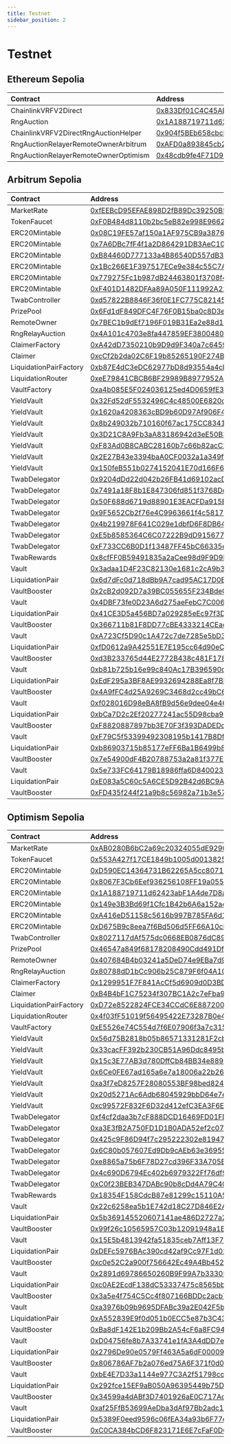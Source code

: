 ```yaml
---
title: Testnet
sidebar_position: 2
---
```


# Testnet

## Ethereum Sepolia

| Contract | Address |
| :--- | :--- |
| ChainlinkVRFV2Direct | [0x833Df01C4C45AB5c1c9279e1Fb601D534B25C9dc](https://sepolia.etherscan.io/address/0x833Df01C4C45AB5c1c9279e1Fb601D534B25C9dc) |
| RngAuction | [0x1A188719711d62423abF1A4de7D8aA9014A39D73](https://sepolia.etherscan.io/address/0x1A188719711d62423abF1A4de7D8aA9014A39D73) |
| ChainlinkVRFV2DirectRngAuctionHelper | [0x904f5BEb658cbcD93CF00Edb4d948DE9e6f7f163](https://sepolia.etherscan.io/address/0x904f5BEb658cbcD93CF00Edb4d948DE9e6f7f163) |
| RngAuctionRelayerRemoteOwnerArbitrum | [0xAFD0a893845cb2c278D6629c78fFA7ad403077Bf](https://sepolia.etherscan.io/address/0xAFD0a893845cb2c278D6629c78fFA7ad403077Bf) |
| RngAuctionRelayerRemoteOwnerOptimism | [0x48cdb9fe4F71D9b6f17D8e4d72E4036931601BdE](https://sepolia.etherscan.io/address/0x48cdb9fe4F71D9b6f17D8e4d72E4036931601BdE) |

## Arbitrum Sepolia

| Contract | Address |
| :--- | :--- |
| MarketRate | [0xfEEBcD95EFAE898D2fB89Dc39250B5EB5742B2B5](https://sepolia.arbiscan.io/address/0xfEEBcD95EFAE898D2fB89Dc39250B5EB5742B2B5) |
| TokenFaucet | [0xF0B484d8110b2bc5eB82e998E96626560801db42](https://sepolia.arbiscan.io/address/0xF0B484d8110b2bc5eB82e998E96626560801db42) |
| ERC20Mintable | [0x08C19FE57af150a1AF975CB9a38769848c7DF98e](https://sepolia.arbiscan.io/address/0x08C19FE57af150a1AF975CB9a38769848c7DF98e) |
| ERC20Mintable | [0x7A6DBc7fF4f1a2D864291DB3AeC105A8EeE4A3D2](https://sepolia.arbiscan.io/address/0x7A6DBc7fF4f1a2D864291DB3AeC105A8EeE4A3D2) |
| ERC20Mintable | [0xB84460D777133a4B86540D557dB35952e4ADFeE7](https://sepolia.arbiscan.io/address/0xB84460D777133a4B86540D557dB35952e4ADFeE7) |
| ERC20Mintable | [0x1Bc266E1F397517ECe9e384c55C7A5414b683639](https://sepolia.arbiscan.io/address/0x1Bc266E1F397517ECe9e384c55C7A5414b683639) |
| ERC20Mintable | [0x779275Fc1b987dB24463801f3708f42f3c6f6Ceb](https://sepolia.arbiscan.io/address/0x779275Fc1b987dB24463801f3708f42f3c6f6Ceb) |
| ERC20Mintable | [0xF401D1482DFAa89A050F111992A222e9ad123E14](https://sepolia.arbiscan.io/address/0xF401D1482DFAa89A050F111992A222e9ad123E14) |
| TwabController | [0xd57822B8846F36f0E1FC775C8214523db199a4C5](https://sepolia.arbiscan.io/address/0xd57822B8846F36f0E1FC775C8214523db199a4C5) |
| PrizePool | [0x6Fd1dF849DFC4F76F0B15ba0c8D3e99FF84817f1](https://sepolia.arbiscan.io/address/0x6Fd1dF849DFC4F76F0B15ba0c8D3e99FF84817f1) |
| RemoteOwner | [0x7BEC1b9dEf7196F019B31Ea2e88d1aA13f2ab637](https://sepolia.arbiscan.io/address/0x7BEC1b9dEf7196F019B31Ea2e88d1aA13f2ab637) |
| RngRelayAuction | [0x4A101c4703e8fa447859EF380048052b0cDB9893](https://sepolia.arbiscan.io/address/0x4A101c4703e8fa447859EF380048052b0cDB9893) |
| ClaimerFactory | [0xA42dD7350210b9D9d9F340a7c64591a57EA24B20](https://sepolia.arbiscan.io/address/0xA42dD7350210b9D9d9F340a7c64591a57EA24B20) |
| Claimer | [0xcCf2b2da02C6F19b85265190F274BeE997808243](https://sepolia.arbiscan.io/address/0xcCf2b2da02C6F19b85265190F274BeE997808243) |
| LiquidationPairFactory | [0xb87E4dC3eDC62977bD8d93554a4cbF6c52c9282a](https://sepolia.arbiscan.io/address/0xb87E4dC3eDC62977bD8d93554a4cbF6c52c9282a) |
| LiquidationRouter | [0xeE79841CBCB6BF29989B8977952A58C4417D64A9](https://sepolia.arbiscan.io/address/0xeE79841CBCB6BF29989B8977952A58C4417D64A9) |
| VaultFactory | [0xa4b085E5F024036125ed4D0659fE32388A03C6f8](https://sepolia.arbiscan.io/address/0xa4b085E5F024036125ed4D0659fE32388A03C6f8) |
| YieldVault | [0x32Fd52dF5532496C4c48500E6820c5243E9d0040](https://sepolia.arbiscan.io/address/0x32Fd52dF5532496C4c48500E6820c5243E9d0040) |
| YieldVault | [0x1620a4208363cBD9b60D97Af906F437Bf994755a](https://sepolia.arbiscan.io/address/0x1620a4208363cBD9b60D97Af906F437Bf994755a) |
| YieldVault | [0x8b249032b710160f67ac175CC8341d9068b3819a](https://sepolia.arbiscan.io/address/0x8b249032b710160f67ac175CC8341d9068b3819a) |
| YieldVault | [0x3D21C8A9Fb3aA83186942d3eE50B3E53AE07178C](https://sepolia.arbiscan.io/address/0x3D21C8A9Fb3aA83186942d3eE50B3E53AE07178C) |
| YieldVault | [0xF83Ad0B8CABC28160b7c66b82acC2C3bEEdD476c](https://sepolia.arbiscan.io/address/0xF83Ad0B8CABC28160b7c66b82acC2C3bEEdD476c) |
| YieldVault | [0x2E27B43e3394baA0CF0032a1a349ff22D7823503](https://sepolia.arbiscan.io/address/0x2E27B43e3394baA0CF0032a1a349ff22D7823503) |
| YieldVault | [0x150feB551b0274152041E70d166F61Aaf1fEB87B](https://sepolia.arbiscan.io/address/0x150feB551b0274152041E70d166F61Aaf1fEB87B) |
| TwabDelegator | [0x9204dDd22d042b26FB41d69102acDBc2190e62e8](https://sepolia.arbiscan.io/address/0x9204dDd22d042b26FB41d69102acDBc2190e62e8) |
| TwabDelegator | [0x7491a18F8b1E847306fd851f3768Dc6Ed7cDCb4A](https://sepolia.arbiscan.io/address/0x7491a18F8b1E847306fd851f3768Dc6Ed7cDCb4A) |
| TwabDelegator | [0x50F688d6719d88901E3EACFDa915E31b510d5cf1](https://sepolia.arbiscan.io/address/0x50F688d6719d88901E3EACFDa915E31b510d5cf1) |
| TwabDelegator | [0x9F5652Cb2f76e4C9963661f4c581739004494047](https://sepolia.arbiscan.io/address/0x9F5652Cb2f76e4C9963661f4c581739004494047) |
| TwabDelegator | [0x4b219978F641C029e1dbfD6F8DB644C85401B637](https://sepolia.arbiscan.io/address/0x4b219978F641C029e1dbfD6F8DB644C85401B637) |
| TwabDelegator | [0xE5b8585364C6C07222B9dD915677a3D194f40020](https://sepolia.arbiscan.io/address/0xE5b8585364C6C07222B9dD915677a3D194f40020) |
| TwabDelegator | [0xF733CC6B0D1f13487FF45bC66335e348D8EA87d1](https://sepolia.arbiscan.io/address/0xF733CC6B0D1f13487FF45bC66335e348D8EA87d1) |
| TwabRewards | [0x8cfFF0B59491835a2aCee98d9F9D9D2Ebe71a943](https://sepolia.arbiscan.io/address/0x8cfFF0B59491835a2aCee98d9F9D9D2Ebe71a943) |
| Vault | [0x3adaa1D4F23C82130e1681c2cA9b38f5Fb9a0892](https://sepolia.arbiscan.io/address/0x3adaa1D4F23C82130e1681c2cA9b38f5Fb9a0892) |
| LiquidationPair | [0x6d7dFc0d718dBb9A7cad95AC17D0E9fDf72faAde](https://sepolia.arbiscan.io/address/0x6d7dFc0d718dBb9A7cad95AC17D0E9fDf72faAde) |
| VaultBooster | [0x2cB2d092D7a39BC055655F234BdeC79EB9742a00](https://sepolia.arbiscan.io/address/0x2cB2d092D7a39BC055655F234BdeC79EB9742a00) |
| Vault | [0x4DBF73fe0D23A6d275aeFebC7C00600045aB8B9E](https://sepolia.arbiscan.io/address/0x4DBF73fe0D23A6d275aeFebC7C00600045aB8B9E) |
| LiquidationPair | [0x41CE3D5a456BD7a029285eEc97f3DDCE904034bC](https://sepolia.arbiscan.io/address/0x41CE3D5a456BD7a029285eEc97f3DDCE904034bC) |
| VaultBooster | [0x366711b81F8DD77cBE4333214CEacB72b85D8573](https://sepolia.arbiscan.io/address/0x366711b81F8DD77cBE4333214CEacB72b85D8573) |
| Vault | [0xA723Cf5D90c1A472c7de7285e5bD314AeA107EDe](https://sepolia.arbiscan.io/address/0xA723Cf5D90c1A472c7de7285e5bD314AeA107EDe) |
| LiquidationPair | [0xfD0612a9A42551E7E195cc64d90eC2f071E16372](https://sepolia.arbiscan.io/address/0xfD0612a9A42551E7E195cc64d90eC2f071E16372) |
| VaultBooster | [0xd3B233765d44E2772B438c481F178b930be6dB40](https://sepolia.arbiscan.io/address/0xd3B233765d44E2772B438c481F178b930be6dB40) |
| Vault | [0xb81b725b16e99c840Ac17B396590da9c93c5bc3B](https://sepolia.arbiscan.io/address/0xb81b725b16e99c840Ac17B396590da9c93c5bc3B) |
| LiquidationPair | [0xEdF295a3BF8AE9932694288Ea8f7BE662FC3Ec82](https://sepolia.arbiscan.io/address/0xEdF295a3BF8AE9932694288Ea8f7BE662FC3Ec82) |
| VaultBooster | [0x4A9fFC4d25A9269C3468d2cc49bC6A27aF2D5C19](https://sepolia.arbiscan.io/address/0x4A9fFC4d25A9269C3468d2cc49bC6A27aF2D5C19) |
| Vault | [0xf028016D98eBA8fB9d56e9dee04e4639C724E6ae](https://sepolia.arbiscan.io/address/0xf028016D98eBA8fB9d56e9dee04e4639C724E6ae) |
| LiquidationPair | [0xbCa7D2c2Ef20277241ac55D98cba9BE29A547cc9](https://sepolia.arbiscan.io/address/0xbCa7D2c2Ef20277241ac55D98cba9BE29A547cc9) |
| VaultBooster | [0xF8820887897bb3E70F3f393DADEDdbC8D6D69B2D](https://sepolia.arbiscan.io/address/0xF8820887897bb3E70F3f393DADEDdbC8D6D69B2D) |
| Vault | [0xF79C5f53399492308195b1417B8DfaE47e4efD75](https://sepolia.arbiscan.io/address/0xF79C5f53399492308195b1417B8DfaE47e4efD75) |
| LiquidationPair | [0xb86903715b85177eFF6Ba1B6499b8042749F5ab1](https://sepolia.arbiscan.io/address/0xb86903715b85177eFF6Ba1B6499b8042749F5ab1) |
| VaultBooster | [0x7e54900dF4B20788753a2a81f377EbdBaAA65Fc8](https://sepolia.arbiscan.io/address/0x7e54900dF4B20788753a2a81f377EbdBaAA65Fc8) |
| Vault | [0x5e733FC64179B18986ffa6D840023c99707984ad](https://sepolia.arbiscan.io/address/0x5e733FC64179B18986ffa6D840023c99707984ad) |
| LiquidationPair | [0xE083a5C60c5A6CE5D92B42d6BC9A0C4f81321B9b](https://sepolia.arbiscan.io/address/0xE083a5C60c5A6CE5D92B42d6BC9A0C4f81321B9b) |
| VaultBooster | [0xFD435f244f21a9b8c56982a71b3e5732704b6e76](https://sepolia.arbiscan.io/address/0xFD435f244f21a9b8c56982a71b3e5732704b6e76) |

## Optimism Sepolia

| Contract | Address |
| :--- | :--- |
| MarketRate | [0xAB0280B6bC2a69c20324055dE929Cf27fbf8916B](https://sepolia-optimism.etherscan.io/address/0xAB0280B6bC2a69c20324055dE929Cf27fbf8916B) |
| TokenFaucet | [0x553A427f17CE1849b1005d0013825255D54A2122](https://sepolia-optimism.etherscan.io/address/0x553A427f17CE1849b1005d0013825255D54A2122) |
| ERC20Mintable | [0xD590EC14364731B62265A5cc807164a17C6797D4](https://sepolia-optimism.etherscan.io/address/0xD590EC14364731B62265A5cc807164a17C6797D4) |
| ERC20Mintable | [0x8067F3Cb6Eef936256108FF19a05574b8aD99Cf3](https://sepolia-optimism.etherscan.io/address/0x8067F3Cb6Eef936256108FF19a05574b8aD99Cf3) |
| ERC20Mintable | [0x1A188719711d62423abF1A4de7D8aA9014A39D73](https://sepolia-optimism.etherscan.io/address/0x1A188719711d62423abF1A4de7D8aA9014A39D73) |
| ERC20Mintable | [0x149e3B3Bd69f1Cfc1B42b6A6a152a42E38cEeBf1](https://sepolia-optimism.etherscan.io/address/0x149e3B3Bd69f1Cfc1B42b6A6a152a42E38cEeBf1) |
| ERC20Mintable | [0xA416eD51158c5616b997B785FA6d18f02D0458A8](https://sepolia-optimism.etherscan.io/address/0xA416eD51158c5616b997B785FA6d18f02D0458A8) |
| ERC20Mintable | [0xD675B9c8eea7f6Bd506d5FF66A10cF7B887CD293](https://sepolia-optimism.etherscan.io/address/0xD675B9c8eea7f6Bd506d5FF66A10cF7B887CD293) |
| TwabController | [0x8027117dAf575dc0668EB0876dC89e622F4d2733](https://sepolia-optimism.etherscan.io/address/0x8027117dAf575dc0668EB0876dC89e622F4d2733) |
| PrizePool | [0x46547a849f68178208490Cdd491Df15a5bEeA4B2](https://sepolia-optimism.etherscan.io/address/0x46547a849f68178208490Cdd491Df15a5bEeA4B2) |
| RemoteOwner | [0x407684B4b03241a5DeD74e9EBa7d99613689d708](https://sepolia-optimism.etherscan.io/address/0x407684B4b03241a5DeD74e9EBa7d99613689d708) |
| RngRelayAuction | [0x80788dD1bCc906b25C879F6f04A108C4DCFDB78F](https://sepolia-optimism.etherscan.io/address/0x80788dD1bCc906b25C879F6f04A108C4DCFDB78F) |
| ClaimerFactory | [0x1299951F7F841AcCf5d6909d0D3BDe68b7b0Db02](https://sepolia-optimism.etherscan.io/address/0x1299951F7F841AcCf5d6909d0D3BDe68b7b0Db02) |
| Claimer | [0xB4B4bF1C75234f307BC1A2c7eFba9329e532caB9](https://sepolia-optimism.etherscan.io/address/0xB4B4bF1C75234f307BC1A2c7eFba9329e532caB9) |
| LiquidationPairFactory | [0xD72e8522824FCE34CCdC6E8872008465287304C1](https://sepolia-optimism.etherscan.io/address/0xD72e8522824FCE34CCdC6E8872008465287304C1) |
| LiquidationRouter | [0x4f03fF51019f56495422E73287B0e4A9C454d371](https://sepolia-optimism.etherscan.io/address/0x4f03fF51019f56495422E73287B0e4A9C454d371) |
| VaultFactory | [0xE5526e74C554d7f6E07906f3a7c315edEbb26aF4](https://sepolia-optimism.etherscan.io/address/0xE5526e74C554d7f6E07906f3a7c315edEbb26aF4) |
| YieldVault | [0x56d75B2818b05b86571331281F2cb8cAAdDD4115](https://sepolia-optimism.etherscan.io/address/0x56d75B2818b05b86571331281F2cb8cAAdDD4115) |
| YieldVault | [0x33cacFF392b230CB51A96Ddc8495bF4384e66A01](https://sepolia-optimism.etherscan.io/address/0x33cacFF392b230CB51A96Ddc8495bF4384e66A01) |
| YieldVault | [0x15c3E77AB3d780DffCb84BB34e88964577f61181](https://sepolia-optimism.etherscan.io/address/0x15c3E77AB3d780DffCb84BB34e88964577f61181) |
| YieldVault | [0x6Ce0FE67ad165a6e7a18006a22b26aFFA05F4569](https://sepolia-optimism.etherscan.io/address/0x6Ce0FE67ad165a6e7a18006a22b26aFFA05F4569) |
| YieldVault | [0xa3f7eD8257F28080553BF98bed824472Bb64D735](https://sepolia-optimism.etherscan.io/address/0xa3f7eD8257F28080553BF98bed824472Bb64D735) |
| YieldVault | [0x20d5271Ac6Adb68045929bbD64e7ef9563f6e14d](https://sepolia-optimism.etherscan.io/address/0x20d5271Ac6Adb68045929bbD64e7ef9563f6e14d) |
| YieldVault | [0xc99572F832F6D32d412efC3EA3F6E3B705f282C3](https://sepolia-optimism.etherscan.io/address/0xc99572F832F6D32d412efC3EA3F6E3B705f282C3) |
| TwabDelegator | [0xf4cf2daa3b7cF888DCD16469FD01FDe9Dab4f41B](https://sepolia-optimism.etherscan.io/address/0xf4cf2daa3b7cF888DCD16469FD01FDe9Dab4f41B) |
| TwabDelegator | [0xa3E3fB2A750FD1D1B0ADA52ef2c072F5AE1504De](https://sepolia-optimism.etherscan.io/address/0xa3E3fB2A750FD1D1B0ADA52ef2c072F5AE1504De) |
| TwabDelegator | [0x425c9F86D94f7c295222302e81947FeddbaC318A](https://sepolia-optimism.etherscan.io/address/0x425c9F86D94f7c295222302e81947FeddbaC318A) |
| TwabDelegator | [0x6C80b057607Ed9Db9cAEb63e3695538799e453f3](https://sepolia-optimism.etherscan.io/address/0x6C80b057607Ed9Db9cAEb63e3695538799e453f3) |
| TwabDelegator | [0xe8865a75b6F78D27cd396F33A705B54E6643d51f](https://sepolia-optimism.etherscan.io/address/0xe8865a75b6F78D27cd396F33A705B54E6643d51f) |
| TwabDelegator | [0x4c690D6794Ec402b6979322Ff76df92C6E455B0e](https://sepolia-optimism.etherscan.io/address/0x4c690D6794Ec402b6979322Ff76df92C6E455B0e) |
| TwabDelegator | [0xC0f23BEB347DABc90b8cDd4A79C409673c444683](https://sepolia-optimism.etherscan.io/address/0xC0f23BEB347DABc90b8cDd4A79C409673c444683) |
| TwabRewards | [0x18354F158CdcB87e81299c15110A5D59293B57F8](https://sepolia-optimism.etherscan.io/address/0x18354F158CdcB87e81299c15110A5D59293B57F8) |
| Vault | [0x22c6258ea5b1E742d18C27D846E2AaBd4505EDC2](https://sepolia-optimism.etherscan.io/address/0x22c6258ea5b1E742d18C27D846E2AaBd4505EDC2) |
| LiquidationPair | [0x5b369145520607141ae486D2727a28b6B7D9B0Ad](https://sepolia-optimism.etherscan.io/address/0x5b369145520607141ae486D2727a28b6B7D9B0Ad) |
| VaultBooster | [0x99f26c10565957C03b12091948a1E1CF63C84c3B](https://sepolia-optimism.etherscan.io/address/0x99f26c10565957C03b12091948a1E1CF63C84c3B) |
| Vault | [0x15E5b4813942fa51835ceb7Aff13F771C398d062](https://sepolia-optimism.etherscan.io/address/0x15E5b4813942fa51835ceb7Aff13F771C398d062) |
| LiquidationPair | [0xDEFc5976BAc390cd42af9Cc97F1d02d79055661e](https://sepolia-optimism.etherscan.io/address/0xDEFc5976BAc390cd42af9Cc97F1d02d79055661e) |
| VaultBooster | [0xc0e52C2a900f756642Ec49A4Bb452904ab0c9929](https://sepolia-optimism.etherscan.io/address/0xc0e52C2a900f756642Ec49A4Bb452904ab0c9929) |
| Vault | [0x2891d69786650260B9F99A7b333058FCC5418Df0](https://sepolia-optimism.etherscan.io/address/0x2891d69786650260B9F99A7b333058FCC5418Df0) |
| LiquidationPair | [0xc0AE2EcdF138dC53337475c8565bb274741A6a24](https://sepolia-optimism.etherscan.io/address/0xc0AE2EcdF138dC53337475c8565bb274741A6a24) |
| VaultBooster | [0x3a5e4f754C5Cc4f807166BDDc2acb7eB031DC9fa](https://sepolia-optimism.etherscan.io/address/0x3a5e4f754C5Cc4f807166BDDc2acb7eB031DC9fa) |
| Vault | [0xa3976b09b9695DFABc39a2E042F5bD5B7399Ac60](https://sepolia-optimism.etherscan.io/address/0xa3976b09b9695DFABc39a2E042F5bD5B7399Ac60) |
| LiquidationPair | [0xA552839E9f0d051b0ECC5e87b3C4303e62306653](https://sepolia-optimism.etherscan.io/address/0xA552839E9f0d051b0ECC5e87b3C4303e62306653) |
| VaultBooster | [0xBa8dF142E1b209Bb2A54cF6a8FC940b1dE0001Ff](https://sepolia-optimism.etherscan.io/address/0xBa8dF142E1b209Bb2A54cF6a8FC940b1dE0001Ff) |
| Vault | [0xD04756fe8b7A33741e1fA3A4dDD7e0075A0063aC](https://sepolia-optimism.etherscan.io/address/0xD04756fe8b7A33741e1fA3A4dDD7e0075A0063aC) |
| LiquidationPair | [0x2796De90e0579Ff463A5a6dF000099eA196Ec372](https://sepolia-optimism.etherscan.io/address/0x2796De90e0579Ff463A5a6dF000099eA196Ec372) |
| VaultBooster | [0x806786AF7b2a076ed75A6F371f0d0C21f350EF7F](https://sepolia-optimism.etherscan.io/address/0x806786AF7b2a076ed75A6F371f0d0C21f350EF7F) |
| Vault | [0xbE4E7D33a1144e977C3A2f51798cc451E1a76B2f](https://sepolia-optimism.etherscan.io/address/0xbE4E7D33a1144e977C3A2f51798cc451E1a76B2f) |
| LiquidationPair | [0x292fce15EF9aB050A96395449b75D5d490d47d0B](https://sepolia-optimism.etherscan.io/address/0x292fce15EF9aB050A96395449b75D5d490d47d0B) |
| VaultBooster | [0x34599a4dABf3D7401926aE0C717AcCBd72f3B6F7](https://sepolia-optimism.etherscan.io/address/0x34599a4dABf3D7401926aE0C717AcCBd72f3B6F7) |
| Vault | [0xaf25FfB53699AeDba3dAf97Bb2adc1B5054053EA](https://sepolia-optimism.etherscan.io/address/0xaf25FfB53699AeDba3dAf97Bb2adc1B5054053EA) |
| LiquidationPair | [0x5389F0eed9596c06fEA34a93b6F77eA07544305A](https://sepolia-optimism.etherscan.io/address/0x5389F0eed9596c06fEA34a93b6F77eA07544305A) |
| VaultBooster | [0xC0CA384bCD6F823171E6E7cFaF0D6B46F9762261](https://sepolia-optimism.etherscan.io/address/0xC0CA384bCD6F823171E6E7cFaF0D6B46F9762261) |

